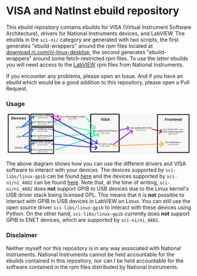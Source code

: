 # VISA and NatInst ebuild repository
This ebuild repository contains ebuilds for VISA (Virtual Instrument Software Architecture), drivers for National Instruments devices, and LabVIEW.
The ebuilds in the `sci-ni/` category are generated with two scripts, the first generates "ebuild-wrappers" around the rpm files located at [download.ni.com/ni-linux-desktop](https://download.ni.com/ni-linux-desktop/), the second generates "ebuild-wrappers" around some fetch-restricted rpm files. To use the latter ebuilds you will need access to the [LabVIEW](https://www.ni.com/en-us/support/downloads/software-products/download.labview.html) rpm files from National Instruments.

If you encounter any problems, please open an Issue. And if you have an ebuild which would be a good addition to this repository, please open a Pull Request.

### Usage

![visa-diagram](visa-diagram.jpg)

The above diagram shows how you can use the different drivers and VISA software to interact with your devices. The devices supported by `sci-libs/linux-gpib` can be found [here](https://linux-gpib.sourceforge.io/doc_html/supported-hardware.html) and the devices supported by `sci-ni/ni_4882` can be found [here](https://www.ni.com/en-us/support/documentation/supplemental/06/ni-488-2-supported-versions-for-gpib-devices-and-modules.html). Note that, at the time of writing, `sci-ni/ni_4882` does __not__ support GPIB to USB devices due to the Linux kernel's USB driver stack being licensed GPL. This means that it is __not__ possible to interact with GPIB to USB devices in LabVIEW on Linux. You can still use the open source driver `sci-libs/linux-gpib` to interact with these devices using Python. On the other hand, `sci-libs/linux-gpib` currently does __not__ support GPIB to ENET devices, which are supported by `sci-ni/ni_4882`.


### Disclaimer

Neither myself nor this repository is in any way associated with National Instruments. National Instruments cannot be held accountable for the ebuilds contained in this repository, nor can I be held accountable for the software contained in the rpm files distributed by National Instruments.
